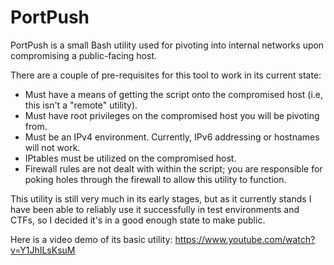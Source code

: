 # PortPush
PortPush is a small Bash utility used for pivoting into internal networks upon compromising a public-facing host.

There are a couple of pre-requisites for this tool to work in its current state:
- Must have a means of getting the script onto the compromised host (i.e, this isn't a "remote" utility).
- Must have root privileges on the compromised host you will be pivoting from.
- Must be an IPv4 environment. Currently, IPv6 addressing or hostnames will not work.
- IPtables must be utilized on the compromised host. 
- Firewall rules are not dealt with within the script; you are responsible for poking holes through the firewall to allow this utility to function.

This utility is still very much in its early stages, but as it currently stands I have been able to reliably use it successfully in test environments and CTFs, so I decided it's in a good enough state to make public.

Here is a video demo of its basic utility: https://www.youtube.com/watch?v=Y1JhILsKsuM



